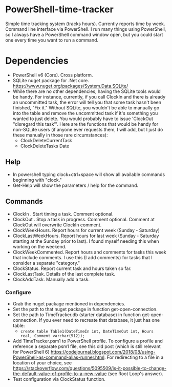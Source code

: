 # PowerShell-time-tracker
Simple time tracking system (tracks hours).  Currently reports time by week.  Command line interface via PowerShell.  I run many things using PowerShell, so I always have a PowerShell command window open, but you could start one every time you want to run a command.

# Dependencies
* PowerShell v6 (Core).  Cross platform.
* SQLite nuget package for .Net core.  https://www.nuget.org/packages/System.Data.SQLite/
* While there are no other dependencies, having the SQLite tools would be handy.  For instance, currently, if you call ClockIn and there is already an uncommitted task, the error will tell you that some task hasn't been finished, "Fix it."  Without SQLite, you wouldn't be able to manually go into the table and remove the uncommitted task if it's something you wanted to just delete.  You would probably have to issue 'ClockOut "disregard this task"'.  Here are the functions that would be handy for non-SQLite users (if anyone ever requests them, I will add, but I just do these manually in those rare circumstances):
  * ClockDeleteCurrentTask
  * ClockDeleteTasks Date

## Help
* In powershell typing clock+ctrl+space will show all available commands beginning with "clock."
* Get-Help <command> will show the parameters / help for the command.

## Commands
* ClockIn <comment>.  Start timing a task.  Comment optional.
* ClockOut <comment>.  Stop a task in progress.  Comment optional.  Comment at ClockOut will overwrite ClockIn comment.
* ClockWeekHours.  Report hours for current week (Sunday - Saturday)
* ClockLastWeekHours.  Report hours for last week (Sunday - Saturday starting at the Sunday prior to last).  I found myself needing this when working on the weekend.
* ClockWeekCommented.  Report hours and comments for tasks this week that include comments.  I use this (I add comments) for tasks that I consider a separate "category."
* ClockStatus.  Report current task and hours taken so far.
* ClockLastTask.  Details of the last complete task.
* ClockAddTask.  Manually add a task.

### Configure
* Grab the nuget package mentioned in dependencies.
* Set the path to that nuget package in function get-open-connection.
* Set the path to TimeTracker.db (starter database) in function get-open-connection.  If you ever need to recreate that database, it just has one table:
  * `create table Table1(DateTimeIn int, DateTimeOut int, Hours real, Comment varchar(512));`
* Add TimeTracker.psm1 to PowerShell profile.  To configure a profile and reference a separate psm1 file, see this old post (which is still relevant for PowerShell 6) https://codejournal.blogspot.com/2018/08/using-PowerShell-as-command-alias-runner.html.  For redirecting to a file in a location of your choice, see https://stackoverflow.com/questions/5095509/is-it-possible-to-change-the-default-value-of-profile-to-a-new-value (see Root Loop's answer).
* Test configuration via ClockStatus function.